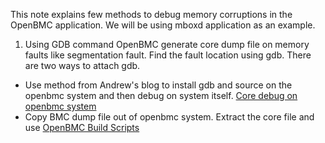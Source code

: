 This note explains few methods to debug memory corruptions in the OpenBMC application. We will be using mboxd application as an example.

1. Using GDB command
OpenBMC generate core dump file on memory faults like segmentation fault. Find the fault location using gdb. There are two ways to attach gdb.
- Use method from Andrew's blog to install gdb and source on the openbmc system and then debug on system itself. [Core debug on openbmc system](https://amboar.github.io/notes/2022/01/13/openbmc-development-workflow.html)
- Copy BMC dump file out of openbmc system. Extract the core file and use [OpenBMC Build Scripts](https://github.com/ibm-openbmc/openbmc-build-scripts)

